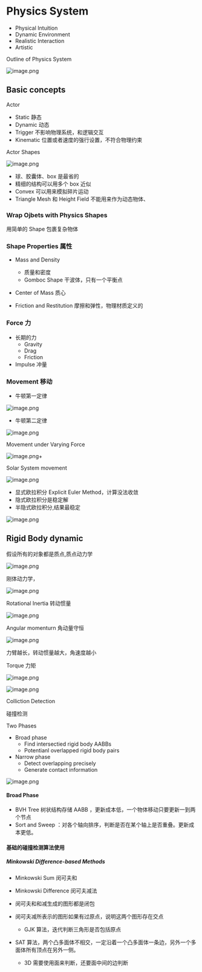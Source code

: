# Physics System

- Physical Intuition
- Dynamic Environment
- Realistic Interaction
- Artistic

Outline of Physics System

![image.png](assets/outline-of-phyusics-system.png)

## Basic concepts

Actor

- Static 静态
- Dynamic 动态
- Trigger 不影响物理系统，和逻辑交互
- Kinematic 位置或者速度的强行设置，不符合物理约束

Actor Shapes

![image.png](assets/actor-shapes.png)

- 球、胶囊体、box 是最省的
- 精细的结构可以用多个 box 近似
- Convex 可以用来模拟碎片运动
- Triangle Mesh 和 Height Field 不能用来作为动态物体、

### Wrap Ojbets with Physics Shapes

用简单的 Shape 包裹复杂物体

### Shape Properties 属性

- Mass and Density

  - 质量和密度
  - Gomboc Shape 干波体，只有一个平衡点
- Center of Mass 质心
- Friction and Restitution 摩擦和弹性，物理材质定义的

### Force 力

- 长期的力
  - Gravity
  - Drag
  - Friction
- Impulse 冲量

### Movement 移动

- 牛顿第一定律

![image.png](assets/newton-1st.png)

- 牛顿第二定律

![image.png](assets/newton-2st.png)

Movement under Varying Force

![image.png](assets/movement-vary-force.png)+

Solar System movement

![image.png](assets/movem,ent.png)

- 显式欧拉积分 Explicit Euler Method，计算没法收敛
- 隐式欧拉积分是稳定解
- 半隐式欧拉积分,结果最稳定

![image.png](assets/Semi-implicit-eular.png)

## Rigid Body dynamic

假设所有的对象都是质点,质点动力学

![image.png](assets/practical-dynamic.png)

刚体动力学，

![image.png](assets/rigibody-dynamic.png)

Rotational Inertia 转动惯量

![image.png](assets/rotational.png)

Angular momenturn 角动量守恒

![image.png](assets/angular-momenturn.png)

力臂越长，转动惯量越大，角速度越小

Torque 力矩

![image.png](assets/torque.png)

![image.png](assets/angular-linear.png)


Colliction Detection

碰撞检测

Two Phases

- Broad phase
  - Find intersectied rigid body AABBs
  - Potentianl overlapped rigid body pairs
- Narrow phase
  - Detect overlapping precisely
  - Generate contact information

![image.png](assets/two-phases.png)


#### Broad Phase

- BVH Tree 树状结构存储 AABB ，更新成本低，一个物体移动只要更新一到两个节点
- Sort and Sweep ：对各个轴向排序，判断是否在某个轴上是否重叠。更新成本更低。

#### 基础的碰撞检测算法使用

##### Minkowski Difference-based Methods

- Minkowski Sum 闵可夫和
- Minkowski Difference 闵可夫减法



- 闵可夫和和减生成的图形都是闭包
- 闵可夫减所表示的图形如果有过原点，说明这两个图形存在交点
  - GJK 算法，迭代判断三角形是否包括原点
- SAT 算法，两个凸多面体不相交，一定沿着一个凸多面体一条边，另外一个多面体所有顶点在另外一侧。
  - 3D 需要使用面来判断，还要面中间的边判断
